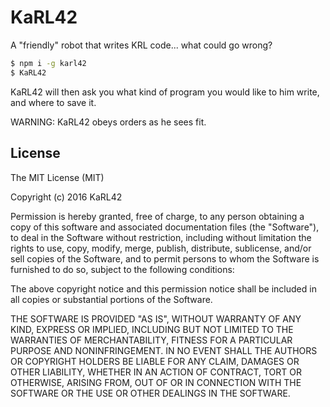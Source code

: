 # KaRL42
A "friendly" robot that writes KRL code... what could go wrong?

```sh
$ npm i -g karl42
$ KaRL42
```
KaRL42 will then ask you what kind of program you would like to him write, and where to save it.

WARNING: KaRL42 obeys orders as he sees fit.

## License

The MIT License (MIT)

Copyright (c) 2016 KaRL42

Permission is hereby granted, free of charge, to any person obtaining a copy
of this software and associated documentation files (the "Software"), to deal
in the Software without restriction, including without limitation the rights
to use, copy, modify, merge, publish, distribute, sublicense, and/or sell
copies of the Software, and to permit persons to whom the Software is
furnished to do so, subject to the following conditions:

The above copyright notice and this permission notice shall be included in all
copies or substantial portions of the Software.

THE SOFTWARE IS PROVIDED "AS IS", WITHOUT WARRANTY OF ANY KIND, EXPRESS OR
IMPLIED, INCLUDING BUT NOT LIMITED TO THE WARRANTIES OF MERCHANTABILITY,
FITNESS FOR A PARTICULAR PURPOSE AND NONINFRINGEMENT. IN NO EVENT SHALL THE
AUTHORS OR COPYRIGHT HOLDERS BE LIABLE FOR ANY CLAIM, DAMAGES OR OTHER
LIABILITY, WHETHER IN AN ACTION OF CONTRACT, TORT OR OTHERWISE, ARISING FROM,
OUT OF OR IN CONNECTION WITH THE SOFTWARE OR THE USE OR OTHER DEALINGS IN THE
SOFTWARE.
